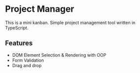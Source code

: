 # Project Manager

This is a mini kanban. Simple project management tool written in TypeScript.

## Features

- DOM Element Selection & Rendering with OOP
- Form Validation
- Drag and drop
